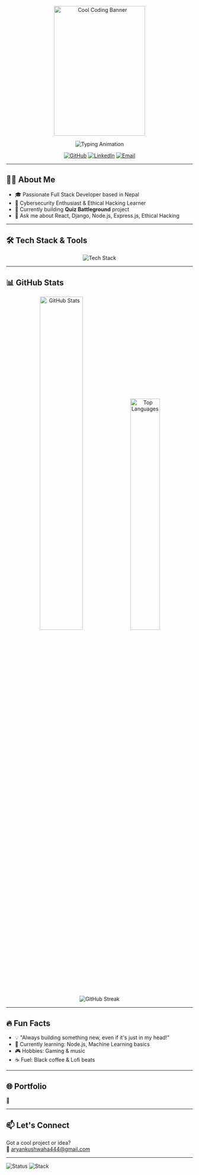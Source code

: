 <p align="center">
  <img src="https://i.pinimg.com/originals/d4/81/f3/d481f3c72e283309071f79e01b05c06d.gif" alt="Cool Coding Banner" width="70%" height="350px" />
</p>

<!-- Typing animation -->
<p align="center">
  <img src="https://readme-typing-svg.herokuapp.com?font=Fira+Code&size=28&duration=4000&pause=800&color=00ff99&center=true&width=600&lines=Hi+there!+I'm+Aryan+Kushwaha;Full+Stack+Developer;Cybersecurity+Enthusiast" alt="Typing Animation"/>
</p>

<!-- Social badges -->
<p align="center">
  <a href="https://github.com/aryankushwaha444" target="_blank"><img src="https://img.shields.io/badge/GitHub-aryankushwaha444-181717?style=for-the-badge&logo=github&logoColor=white" alt="GitHub"/></a>
  <a href="https://www.linkedin.com/in/aryan-kushwaha" target="_blank"><img src="https://img.shields.io/badge/LinkedIn-Aryan%20Kushwaha-blue?style=for-the-badge&logo=linkedin&logoColor=white" alt="LinkedIn"/></a>
  <a href="mailto:aryankushwaha444@gmail.com" target="_blank"><img src="https://img.shields.io/badge/Email-📧-red?style=for-the-badge&logo=gmail&logoColor=white" alt="Email"/></a>
</p>

---

## 👨‍💻 About Me

- 🎓 Passionate Full Stack Developer based in Nepal  
- 🔐 Cybersecurity Enthusiast & Ethical Hacking Learner  
- 🔭 Currently building **Quiz Battleground** project  
- 💬 Ask me about React, Django, Node.js, Express.js, Ethical Hacking  

---

## 🛠️ Tech Stack & Tools

<p align="center">
  <img src="https://skillicons.dev/icons?i=js,cpp,csharp,css,django,docker,express,git,html,java,javascript,linux,mongodb,mysql,nodejs,php,postman,python,react,selenium,tailwind" alt="Tech Stack" />
</p>

---

## 📊 GitHub Stats

<p align="center">
  <img src="https://github-readme-stats.vercel.app/api?username=aryankushwaha444&show_icons=true&theme=radical&hide_border=true" alt="GitHub Stats" width="48%"/>
  <img src="https://github-readme-stats.vercel.app/api/top-langs/?username=aryankushwaha444&layout=compact&theme=tokyonight&hide_border=true" alt="Top Languages" width="40%"/>
</p>

<p align="center">
  <img src="https://github-readme-streak-stats.herokuapp.com/?user=aryankushwaha444&theme=radical&hide_border=true" alt="GitHub Streak"/>
</p>

---

## 🔥 Fun Facts

- 💡 "Always building something new, even if it's just in my head!"  
- 🌱 Currently learning: Node.js, Machine Learning basics  
- 🎮 Hobbies: Gaming & music  
- ☕ Fuel: Black coffee & Lofi beats  

---

## 🌐 Portfolio

🚧 <a url="https://www.aaryankushawaha.com.np" alt="PortFolio" />

---

## 📫 Let's Connect

Got a cool project or idea?  
📧 aryankushwaha444@gmail.com

---

![Status](https://img.shields.io/badge/Status-Always%20Learning-success?style=for-the-badge&logo=vercel)
![Stack](https://img.shields.io/badge/Stack-FullStack-blueviolet?style=for-the-badge&logo=code)
